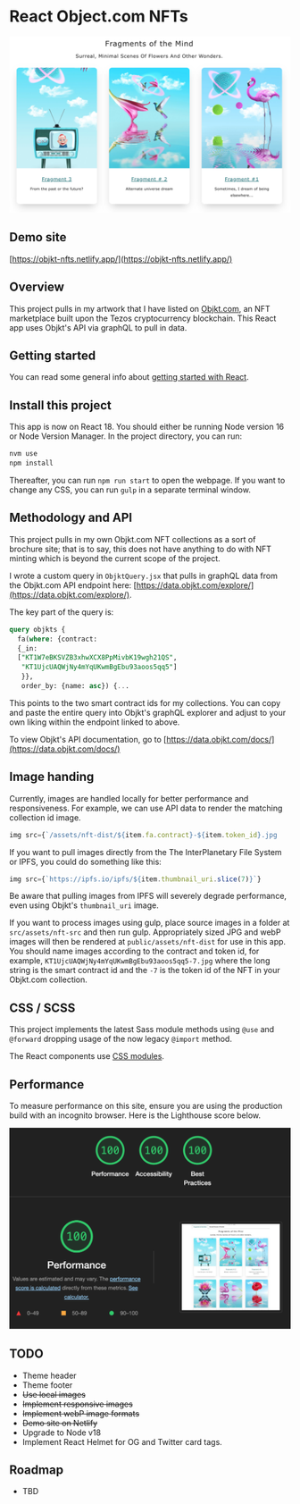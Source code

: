 # React Object.com NFTs

![Screen Shot of the app](cover.png 'Screen Shot of the app')

## Demo site

[https://objkt-nfts.netlify.app/](https://objkt-nfts.netlify.app/)

## Overview

This project pulls in my artwork that I have listed on [Objkt.com](https://objkt.com/collection/KT1UjcUAQWjNy4mYqUKwmBgEbu93aoos5qq5), an NFT marketplace built upon the Tezos cryptocurrency blockchain. This React app uses Objkt's API via graphQL to pull in data.

## Getting started

You can read some general info about [getting started with React](React-README.md).

## Install this project

This app is now on React 18. You should either be running Node version 16 or Node Version Manager. In the project directory, you can run:

```bash
nvm use
npm install
```

Thereafter, you can run `npm run start` to open the webpage. If you want to change any CSS, you can run `gulp` in a separate terminal window.

## Methodology and API

This project pulls in my own Objkt.com NFT collections as a sort of brochure site; that is to say, this does not have anything to do with NFT minting which is beyond the current scope of the project.

I wrote a custom query in `ObjktQuery.jsx` that pulls in graphQL data from the Objkt.com API endpoint here: [https://data.objkt.com/explore/](https://data.objkt.com/explore/).

The key part of the query is:

```sql
query objkts {
  fa(where: {contract:
  {_in:
  ["KT1W7eBKSVZB3xhwXCX8PpMivbK19wgh21QS",
   "KT1UjcUAQWjNy4mYqUKwmBgEbu93aoos5qq5"]
   }},
   order_by: {name: asc}) {...
```

This points to the two smart contract ids for my collections. You can copy and paste the entire query into Objkt's graphQL explorer and adjust to your own liking within the endpoint linked to above.

To view Objkt's API documentation, go to [https://data.objkt.com/docs/](https://data.objkt.com/docs/)

## Image handing

Currently, images are handled locally for better performance and responsiveness. For example, we can use API data to render the matching collection id image.

```jsx
img src={`/assets/nft-dist/${item.fa.contract}-${item.token_id}.jpg
```

If you want to pull images directly from the The InterPlanetary File System or IPFS, you could do something like this:

```jsx
img src={`https://ipfs.io/ipfs/${item.thumbnail_uri.slice(7)}`}
```

Be aware that pulling images from IPFS will severely degrade performance, even using Objkt's `thumbnail_uri` image.

If you want to process images using gulp, place source images in a folder at `src/assets/nft-src` and then run gulp. Appropriately sized JPG and webP images will then be rendered at `public/assets/nft-dist` for use in this app. You should name images according to the contract and token id, for example, `KT1UjcUAQWjNy4mYqUKwmBgEbu93aoos5qq5-7.jpg` where the long string is the smart contract id and the `-7` is the token id of the NFT in your Objkt.com collection.

## CSS / SCSS

This project implements the latest Sass module methods using `@use` and `@forward` dropping usage of the now legacy `@import` method.

The React components use [CSS modules](https://create-react-app.dev/docs/adding-a-css-modules-stylesheet/).

## Performance

To measure performance on this site, ensure you are using the production build with an incognito browser. Here is the Lighthouse score below.

![Lighthouse score](performance.png 'Lighthouse score')

## TODO

- Theme header
- Theme footer
- <del>Use local images</del>
- <del>Implement responsive images</del>
- <del>Implement webP image formats</del>
- <del>Demo site on Netlify</del>
- Upgrade to Node v18
- Implement React Helmet for OG and Twitter card tags.

## Roadmap

- TBD
